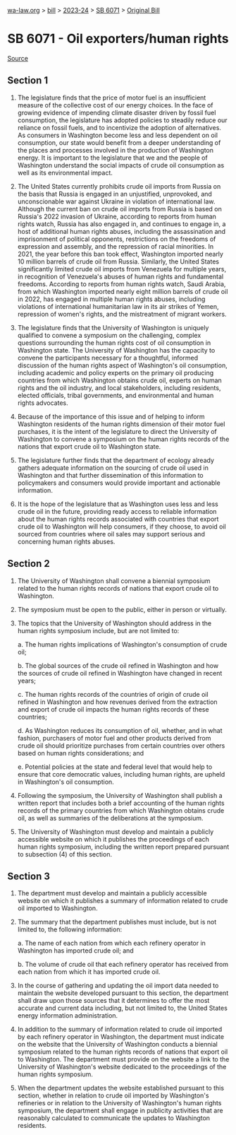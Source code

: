 [wa-law.org](/) > [bill](/bill/) > [2023-24](/bill/2023-24/) > [SB 6071](/bill/2023-24/sb/6071/) > [Original Bill](/bill/2023-24/sb/6071/1/)

# SB 6071 - Oil exporters/human rights

[Source](http://lawfilesext.leg.wa.gov/biennium/2023-24/Pdf/Bills/Senate%20Bills/6071.pdf)

## Section 1
1. The legislature finds that the price of motor fuel is an insufficient measure of the collective cost of our energy choices. In the face of growing evidence of impending climate disaster driven by fossil fuel consumption, the legislature has adopted policies to steadily reduce our reliance on fossil fuels, and to incentivize the adoption of alternatives. As consumers in Washington become less and less dependent on oil consumption, our state would benefit from a deeper understanding of the places and processes involved in the production of Washington energy. It is important to the legislature that we and the people of Washington understand the social impacts of crude oil consumption as well as its environmental impact.

2. The United States currently prohibits crude oil imports from Russia on the basis that Russia is engaged in an unjustified, unprovoked, and unconscionable war against Ukraine in violation of international law. Although the current ban on crude oil imports from Russia is based on Russia's 2022 invasion of Ukraine, according to reports from human rights watch, Russia has also engaged in, and continues to engage in, a host of additional human rights abuses, including the assassination and imprisonment of political opponents, restrictions on the freedoms of expression and assembly, and the repression of racial minorities. In 2021, the year before this ban took effect, Washington imported nearly 10 million barrels of crude oil from Russia. Similarly, the United States significantly limited crude oil imports from Venezuela for multiple years, in recognition of Venezuela's abuses of human rights and fundamental freedoms. According to reports from human rights watch, Saudi Arabia, from which Washington imported nearly eight million barrels of crude oil in 2022, has engaged in multiple human rights abuses, including violations of international humanitarian law in its air strikes of Yemen, repression of women's rights, and the mistreatment of migrant workers.

3. The legislature finds that the University of Washington is uniquely qualified to convene a symposium on the challenging, complex questions surrounding the human rights cost of oil consumption in Washington state. The University of Washington has the capacity to convene the participants necessary for a thoughtful, informed discussion of the human rights aspect of Washington's oil consumption, including academic and policy experts on the primary oil producing countries from which Washington obtains crude oil, experts on human rights and the oil industry, and local stakeholders, including residents, elected officials, tribal governments, and environmental and human rights advocates.

4. Because of the importance of this issue and of helping to inform Washington residents of the human rights dimension of their motor fuel purchases, it is the intent of the legislature to direct the University of Washington to convene a symposium on the human rights records of the nations that export crude oil to Washington state.

5. The legislature further finds that the department of ecology already gathers adequate information on the sourcing of crude oil used in Washington and that further dissemination of this information to policymakers and consumers would provide important and actionable information.

6. It is the hope of the legislature that as Washington uses less and less crude oil in the future, providing ready access to reliable information about the human rights records associated with countries that export crude oil to Washington will help consumers, if they choose, to avoid oil sourced from countries where oil sales may support serious and concerning human rights abuses.

## Section 2
1. The University of Washington shall convene a biennial symposium related to the human rights records of nations that export crude oil to Washington.

2. The symposium must be open to the public, either in person or virtually.

3. The topics that the University of Washington should address in the human rights symposium include, but are not limited to:

    a. The human rights implications of Washington's consumption of crude oil;

    b. The global sources of the crude oil refined in Washington and how the sources of crude oil refined in Washington have changed in recent years;

    c. The human rights records of the countries of origin of crude oil refined in Washington and how revenues derived from the extraction and export of crude oil impacts the human rights records of these countries;

    d. As Washington reduces its consumption of oil, whether, and in what fashion, purchasers of motor fuel and other products derived from crude oil should prioritize purchases from certain countries over others based on human rights considerations; and

    e. Potential policies at the state and federal level that would help to ensure that core democratic values, including human rights, are upheld in Washington's oil consumption.

4. Following the symposium, the University of Washington shall publish a written report that includes both a brief accounting of the human rights records of the primary countries from which Washington obtains crude oil, as well as summaries of the deliberations at the symposium.

5. The University of Washington must develop and maintain a publicly accessible website on which it publishes the proceedings of each human rights symposium, including the written report prepared pursuant to subsection (4) of this section.

## Section 3
1. The department must develop and maintain a publicly accessible website on which it publishes a summary of information related to crude oil imported to Washington.

2. The summary that the department publishes must include, but is not limited to, the following information:

    a. The name of each nation from which each refinery operator in Washington has imported crude oil; and

    b. The volume of crude oil that each refinery operator has received from each nation from which it has imported crude oil.

3. In the course of gathering and updating the oil import data needed to maintain the website developed pursuant to this section, the department shall draw upon those sources that it determines to offer the most accurate and current data including, but not limited to, the United States energy information administration.

4. In addition to the summary of information related to crude oil imported by each refinery operator in Washington, the department must indicate on the website that the University of Washington conducts a biennial symposium related to the human rights records of nations that export oil to Washington. The department must provide on the website a link to the University of Washington's website dedicated to the proceedings of the human rights symposium.

5. When the department updates the website established pursuant to this section, whether in relation to crude oil imported by Washington's refineries or in relation to the University of Washington's human rights symposium, the department shall engage in publicity activities that are reasonably calculated to communicate the updates to Washington residents.
